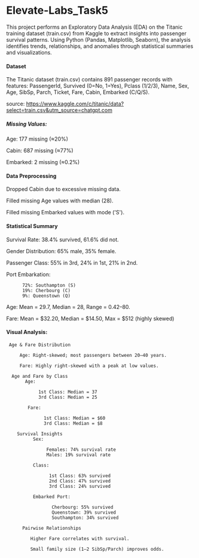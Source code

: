 # Elevate-Labs_Task5

This project performs an Exploratory Data Analysis (EDA) on the Titanic training dataset (train.csv) from Kaggle to extract insights into passenger survival patterns. Using Python (Pandas, Matplotlib, Seaborn), the analysis identifies trends, relationships, and anomalies through statistical summaries and visualizations. 

#### Dataset

The Titanic dataset (train.csv) contains 891 passenger records with features: PassengerId, Survived (0=No, 1=Yes), Pclass (1/2/3), Name, Sex, Age, SibSp, Parch, Ticket, Fare, Cabin, Embarked (C/Q/S).

source: https://www.kaggle.com/c/titanic/data?select=train.csv&utm_source=chatgpt.com

##### Missing Values:
Age: 177 missing (≈20%)

Cabin: 687 missing (≈77%)

Embarked: 2 missing (≈0.2%)

#### Data Preprocessing
Dropped Cabin due to excessive missing data.

Filled missing Age values with median (28).

Filled missing Embarked values with mode ('S').

#### Statistical Summary
Survival Rate: 38.4% survived, 61.6% did not.

Gender Distribution: 65% male, 35% female.

Passenger Class: 55% in 3rd, 24% in 1st, 21% in 2nd.

Port Embarkation:

          72%: Southampton (S)
          19%: Cherbourg (C)
          9%: Queenstown (Q)

Age: Mean = 29.7, Median = 28, Range = 0.42–80.

Fare: Mean = $32.20, Median = $14.50, Max = $512 (highly skewed)

#### Visual Analysis:
     Age & Fare Distribution
     
         Age: Right-skewed; most passengers between 20–40 years.

         Fare: Highly right-skewed with a peak at low values.

      Age and Fare by Class
           Age:

                1st Class: Median = 37
                3rd Class: Median = 25

            Fare:

                  1st Class: Median = $60
                  3rd Class: Median = $8

        Survival Insights
              Sex:

                   Females: 74% survival rate
                   Males: 19% survival rate

              Class:

                    1st Class: 63% survived
                    2nd Class: 47% survived
                    3rd Class: 24% survived

              Embarked Port:

                     Cherbourg: 55% survived
                     Queenstown: 39% survived
                     Southampton: 34% survived

          Pairwise Relationships
            
             Higher Fare correlates with survival.
             
             Small family size (1–2 SibSp/Parch) improves odds.
